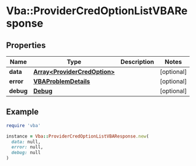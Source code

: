 # Vba::ProviderCredOptionListVBAResponse

## Properties

| Name | Type | Description | Notes |
| ---- | ---- | ----------- | ----- |
| **data** | [**Array&lt;ProviderCredOption&gt;**](ProviderCredOption.md) |  | [optional] |
| **error** | [**VBAProblemDetails**](VBAProblemDetails.md) |  | [optional] |
| **debug** | [**Debug**](Debug.md) |  | [optional] |

## Example

```ruby
require 'vba'

instance = Vba::ProviderCredOptionListVBAResponse.new(
  data: null,
  error: null,
  debug: null
)
```

